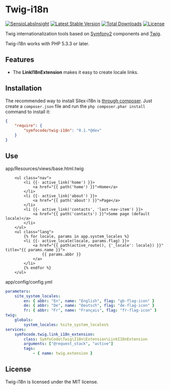 Twig-i18n
=========
[![SensioLabsInsight](https://insight.sensiolabs.com/projects/a23033e7-9aa9-433e-8601-13511362fc8c/mini.png)](https://insight.sensiolabs.com/projects/a23033e7-9aa9-433e-8601-13511362fc8c) [![Latest Stable Version](https://poser.pugx.org/symfocode/twig-i18n/v/stable.svg)](https://packagist.org/packages/symfocode/twig-i18n) [![Total Downloads](https://poser.pugx.org/symfocode/twig-i18n/downloads.svg)](https://packagist.org/packages/symfocode/twig-i18n) [![License](https://poser.pugx.org/symfocode/twig-i18n/license.svg)](https://packagist.org/packages/symfocode/twig-i18n)

Twig internationalization tools based on [Symfony2][1] components and [Twig][2].

Twig-i18n works with PHP 5.3.3 or later.

## Features

* The **LinkI18nExtension** makes it easy to create locale links.

## Installation

The recommended way to install Silex-i18n is [through
composer](http://getcomposer.org). Just create a `composer.json` file and
run the `php composer.phar install` command to install it:
```json
{
    "require": {
        "symfocode/twig-i18n": "0.1.*@dev"
    }
}
```

## Use

app/Resources/views/base.html.twig
```twig
    <ul class="nav">
        <li {{- active_link('home') }}>
            <a href="{{ path('home') }}">Home</a>
        </li>
        <li {{- active_link('about') }}>
            <a href="{{ path('about') }}">Page</a>
        </li>
        <li {{- active_link('contacts', 'last-nav-item') }}>
            <a href="{{ path('contacts') }}">Some page (default locale)</a>
        </li>
    </ul>
    <ul class="lang">
        {% for locale, params in app.system_locales %}
        <li {{- active_locale(locale, params.flag) }}>
            <a href="{{ path(active_route(), {'_locale': locale}) }}" title="{{ params.name }}">
                {{ params.abbr }}
            </a>
        </li>
        {% endfor %}
    </ul>
```

app/config/config.yml
```yml
parameters:
    site_system_locales: 
        en: { abbr: "En", name: "English", flag: "gb-flag-icon" }
        de: { abbr: "De", name: "Deutsch", flag: "de-flag-icon" }
        fr: { abbr: "Fr", name: "Français", flag: "fr-flag-icon" }
twig:
    globals:
        system_locales: %site_system_locales%
services:
    symfocode.twig.link_i18n_extension:
        class: SymfoCode\Twig\I18n\Extension\LinkI18nExtension
        arguments: ["@request_stack", "active"]
        tags:
            - { name: twig.extension }
```

## License

Twig-i18n is licensed under the MIT license.

[1]: http://symfony.com
[2]: http://twig.sensiolabs.org
